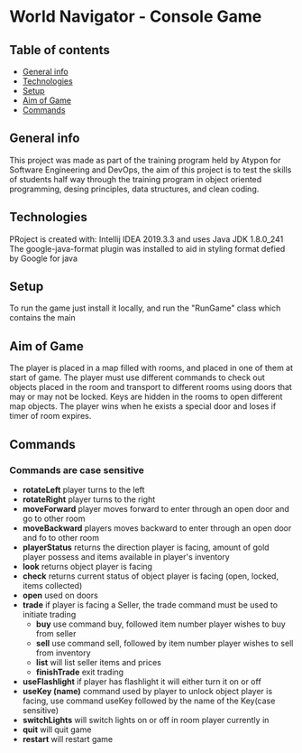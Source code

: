 # World Navigator - Console Game

## Table of contents
* [General info](#general-info)
* [Technologies](#technologies)
* [Setup](#setup)
* [Aim of Game](#game-aim)
* [Commands](#commands)

## General info
This project was made as part of the training program held by Atypon for Software Engineering and DevOps, the aim of this project is to test the skills of students half way through the training program in object oriented programming, desing principles, data structures, and clean coding.

## Technologies
PRoject is created with:
Intellij IDEA 2019.3.3 and uses Java JDK 1.8.0_241
The google-java-format plugin was installed to aid in styling format defied by Google for java

## Setup
To run the game just install it locally, and run the "RunGame" class which contains the main

## Aim of Game
The player is placed in a map filled with rooms, and placed in one of them at start of game. The player must use different commands to check out objects placed in the room and transport to different rooms using doors that may or may not be locked. Keys are hidden in the rooms to open different map objects. The player wins when he exists a special door and loses if timer of room expires.

## Commands
### Commands are **case sensitive**

* **rotateLeft**  player turns to the left
* **rotateRight** player turns to the right
* **moveForward** player moves forward to enter through an open door and go to other room
* **moveBackward** players moves backward to enter through an open door and fo to other room
* **playerStatus** returns the direction player is facing, amount of gold player possess and items available in player's inventory
* **look** returns object player is facing 
* **check** returns current status of object player is facing (open, locked, items collected)
* **open** used on doors
* **trade** if player is facing a Seller, the trade command must be used to initiate trading 
  * **buy** use command buy, followed item number player wishes to buy from seller
  * **sell** use command sell, followed by item number player wishes to sell from inventory
  * **list** will list seller items and prices
  * **finishTrade** exit trading
* **useFlashlight** if player has flashlight it will either turn it on or off
* **useKey (name)** command used by player to unlock object player is facing, use command useKey followed by the name of the Key(case sensitive)
* **switchLights** will switch lights on or off in room player currently in
* **quit** will quit game
* **restart** will restart game 

